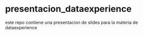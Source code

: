 # presentacion_dataexperience
este repo contiene una presentacion de slides para la materia de dataexperience
